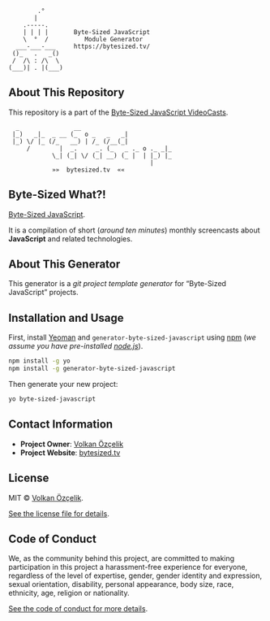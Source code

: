 ```
        .°
       |
    .-----.
    | | | |       Byte-Sized JavaScript
    \  °  /          Module Generator
  ___-___-___     https://bytesized.tv/
 ()_   .   _()
 /  /\ : /\  \
(___)| . |(___)
```
## About This Repository

This repository is a part of the [Byte-Sized JavaScript VideoCasts][vidcast].

```
  _               __
 |_)   _|_  _ __ (_  o _   _   _|
 |_) \/ |_ (/_   __) | /_ (/__(_|
     /        |  _.     _. (_   _ ._ o ._ _|_
            \_| (_| \/ (_| __) (_ |  | |_) |_
                                       |
            »»  bytesized.tv  ««
```

## Byte-Sized What?!

[Byte-Sized JavaScript][vidcast].

It is a compilation of short (*around ten minutes*) monthly screencasts about **JavaScript** and related technologies.

[vidcast]: https://bytesized.tv/ "ByteSized.TV"

## About This Generator

This generator is a *git project template generator* for “Byte-Sized JavaScript” projects.

## Installation and Usage

First, install [Yeoman](http://yeoman.io) and `generator-byte-sized-javascript` using [npm](https://www.npmjs.com/) (*we assume you have pre-installed [node.js](https://nodejs.org/)*).

```bash
npm install -g yo
npm install -g generator-byte-sized-javascript
```

Then generate your new project:

```bash
yo byte-sized-javascript
```

## Contact Information

* **Project Owner**: [Volkan Özçelik](https://volkan.io/)
* **Project Website**: [bytesized.tv](https://bit.ly/bytesized)

## License

MIT © [Volkan Özçelik](https://volkan.io/).

[See the license file for details](LICENSE.md).

## Code of Conduct

We, as the community behind this project, are committed to making participation in this project a harassment-free experience for everyone, regardless of the level of expertise, gender, gender identity and expression, sexual orientation, disability, personal appearance, body size, race, ethnicity, age, religion or nationality.

[See the code of conduct for more details](CODE_OF_CONDUCT.md).

